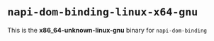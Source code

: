 # `napi-dom-binding-linux-x64-gnu`

This is the **x86_64-unknown-linux-gnu** binary for `napi-dom-binding`
